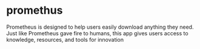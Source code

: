 # promethus



Prometheus is designed to help users easily download anything they need. Just like Prometheus gave fire to humans, this app gives users access to knowledge, resources, and tools for innovation
